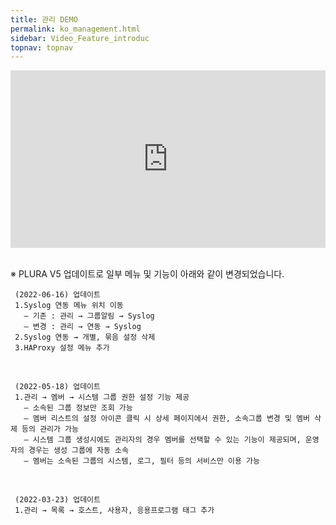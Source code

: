 ```yaml
---
title: 관리 DEMO
permalink: ko_management.html
sidebar: Video_Feature_introduc
topnav: topnav
---
```


<style>.embed-container { position: relative; padding-bottom: 56.25%; height: 0; overflow: hidden; max-width: 100%; } .embed-container iframe, .embed-container object, .embed-container embed { position: absolute; top: 0; left: 0; width: 100%; height: 100%; }</style><div class='embed-container'><iframe src='https://www.youtube.com/embed/UsGFDbWFsVQ' frameborder='0' allowfullscreen></iframe></div>

<br />

※ PLURA V5 업데이트로 일부 메뉴 및 기능이 아래와 같이 변경되었습니다.

     (2022-06-16) 업데이트
     1.Syslog 연동 메뉴 위치 이동
       – 기존 : 관리 → 그룹알림 → Syslog
       – 변경 : 관리 → 연동 → Syslog
     2.Syslog 연동 → 개별, 묶음 설정 삭제
     3.HAProxy 설정 메뉴 추가

<br />

     (2022-05-18) 업데이트
     1.관리 → 멤버 → 시스템 그룹 권한 설정 기능 제공
       – 소속된 그룹 정보만 조회 가능
       – 멤버 리스트의 설정 아이콘 클릭 시 상세 페이지에서 권한, 소속그룹 변경 및 멤버 삭제 등의 관리가 가능
       – 시스템 그룹 생성시에도 관리자의 경우 멤버를 선택할 수 있는 기능이 제공되며, 운영자의 경우는 생성 그룹에 자동 소속
       – 멤버는 소속된 그룹의 시스템, 로그, 필터 등의 서비스만 이용 가능

<br />

     (2022-03-23) 업데이트
     1.관리 → 목록 → 호스트, 사용자, 응용프로그램 태그 추가
